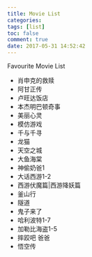 ```yaml
---
title: Movie List
categories:
tags: [list]
toc: false
comment: true
date: 2017-05-31 14:52:42
---
```




Favourite Movie List


<!--more-->


- 肖申克的救赎
- 阿甘正传
- 卢旺达饭店
- 本杰明巴顿奇事
- 美丽心灵
- 模仿游戏
- 千与千寻
- 龙猫
- 天空之城
- 大鱼海棠
- 神偷奶爸1
- 大话西游1-2
- 西游伏魔篇|西游降妖篇
- 釜山行
- 隧道
- 鬼子来了
- 哈利波特1-7
- 加勒比海盗1-5
- 摔跤吧 爸爸
- 悟空传

